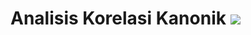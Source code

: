 # Analisis Korelasi Kanonik <img src="https://img.shields.io/badge/r-%23276DC3.svg?&style=for-the-badge&logo=r&logoColor=white"/> 



